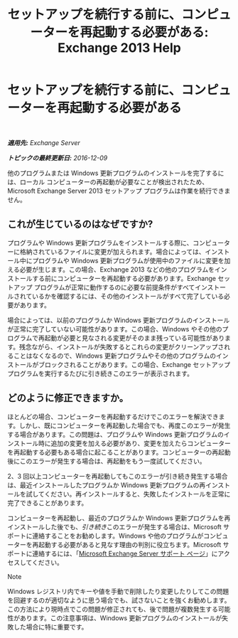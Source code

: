 ﻿---
title: 'セットアップを続行する前に、コンピューターを再起動する必要がある: Exchange 2013 Help'
TOCTitle: セットアップを続行する前に、コンピューターを再起動する必要がある
ms:assetid: f2d8e504-18c1-4b86-9b97-7654d0391b19
ms:mtpsurl: https://technet.microsoft.com/ja-jp/library/ms.exch.setupreadiness.pendingrebootwindowscomponents(v=EXCHG.150)
ms:contentKeyID: 49129881
ms.date: 04/24/2018
mtps_version: v=EXCHG.150
ms.translationtype: HT
---

# セットアップを続行する前に、コンピューターを再起動する必要がある

 

_**適用先:** Exchange Server_

_**トピックの最終更新日:** 2016-12-09_

他のプログラムまたは Windows 更新プログラムのインストールを完了するには、ローカル コンピューターの再起動が必要なことが検出されたため、Microsoft Exchange Server 2013 セットアップ プログラムは作業を続行できません。

## これが生じているのはなぜですか?

プログラムや Windows 更新プログラムをインストールする際に、コンピューターに格納されているファイルに変更が加えられます。場合によっては、インストール中にプログラムや Windows 更新プログラムが使用中のファイルに変更を加える必要が生じます。この場合、Exchange 2013 などの他のプログラムをインストールする前にコンピューターを再起動する必要があります。Exchange セットアップ プログラムが正常に動作するのに必要な前提条件がすべてインストールされているかを確認するには、その他のインストールがすべて完了している必要があります。

場合によっては、以前のプログラムか Windows 更新プログラムのインストールが正常に完了していない可能性があります。この場合、Windows やその他のプログラムで再起動が必要と見なされる変更がそのまま残っている可能性があります。残念ながら、インストールが失敗するとこれらの変更がクリーンアップされることはなくなるので、Windows 更新プログラムやその他のプログラムのインストールがブロックされることがあります。この場合、Exchange セットアップ プログラムを実行するたびに引き続きこのエラーが表示されます。

## どのように修正できますか。

ほとんどの場合、コンピューターを再起動するだけでこのエラーを解決できます。しかし、既にコンピューターを再起動した場合でも、再度このエラーが発生する場合があります。この問題は、プログラムや Windows 更新プログラムのインストール時に追加の変更を加える必要があり、変更を加えたらコンピューターを再起動する必要もある場合に起こることがあります。コンピューターの再起動後にこのエラーが発生する場合は、再起動をもう一度試してください。

2、3 回以上コンピューターを再起動してもこのエラーが引き続き発生する場合は、最近インストールしたプログラムか Windows 更新プログラムの再インストールを試してください。再インストールすると、失敗したインストールを正常に完了できることがあります。

コンピューターを再起動し、最近のプログラムか Windows 更新プログラムを再インストールした後でも、*引き続き*このエラーが発生する場合は、Microsoft サポートに連絡することをお勧めします。Windows や他のプログラムがコンピューターを再起動する必要があると見なす理由の判別に役立ちます。Microsoft サポートに連絡するには、「[Microsoft Exchange Server サポート ページ](https://go.microsoft.com/fwlink/p/?linkid=525940)」にアクセスしてください。


> [!NOTE]
> Windows レジストリ内でキーや値を手動で削除したり変更したりしてこの問題を回避するのが適切なように思う場合でも、試さないことを強くお勧めします。この方法により現時点でこの問題が修正されても、後で問題が複数発生する可能性があります。この注意事項は、Windows 更新プログラムのインストールが失敗した場合に特に重要です。


